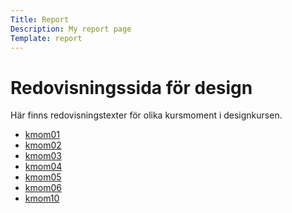 ```yaml
---
Title: Report
Description: My report page
Template: report
---
```


Redovisningssida för design
==================
Här finns redovisningstexter för olika kursmoment i designkursen.

* [kmom01](report/kmom01)
* [kmom02](report/kmom02)
* [kmom03](report/kmom03)
* [kmom04](report/kmom04)
* [kmom05](report/kmom05)
* [kmom06](report/kmom06)
* [kmom10](report/kmom10)
